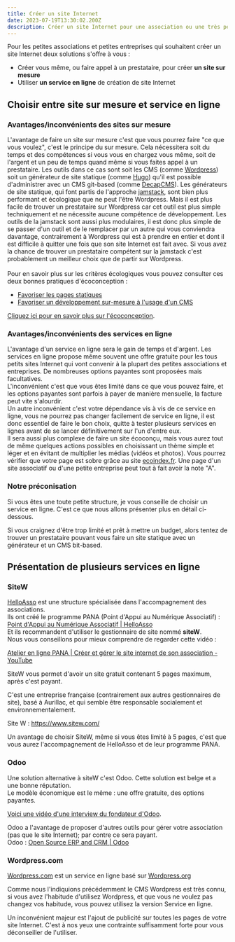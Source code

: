 ```yaml
---
title: Créer un site Internet
date: 2023-07-19T13:30:02.200Z
description: Créer un site Internet pour une association ou une très petite entreprise
---
```

Pour les petites associations et petites entreprises qui souhaitent créer un site Internet deux solutions s'offre à vous :

* Créer vous même, ou faire appel à un prestataire, pour créer **un site sur mesure**
* Utiliser **un service en ligne** de création de site Internet

## Choisir entre site sur mesure et service en ligne

### Avantages/inconvénients des sites sur mesure

L'avantage de faire un site sur mesure c'est que vous pourrez faire "ce que vous voulez", c'est le principe du sur mesure. Cela nécessitera soit du temps et des compétences si vous vous en chargez vous même, soit de l'argent et un peu de temps quand même si vous faites appel à un prestataire. Les outils dans ce cas sont soit les CMS (comme [Wordpress](https://fr.wordpress.org/)) soit un générateur de site statique (comme [Hugo](https://gohugo.io/)) qu'il est possible d'administrer avec un CMS git-based (comme [DecapCMS](https://decapcms.org/)). Les générateurs de site statique, qui font partis de l'approche [jamstack](https://jamstack.org/), sont bien plus performant et écologique que ne peut l'être Wordpress. Mais il est plus facile de trouver un prestataire sur Wordpress car cet outil est plus simple techniquement et ne nécessite aucune compétence de développement.  Les outils de la jamstack sont aussi plus modulaires, il est donc plus simple de se passer d'un outil et de le remplacer par un autre qui vous conviendra davantage, contrairement à Wordpress qui est à prendre en entier et dont il est difficile à quitter une fois que son site Internet est fait avec. Si vous avez la chance de trouver un prestataire compétent sur la jamstack c'est probablement un meilleur choix que de partir sur Wordpress.\
\
Pour en savoir plus sur les critères écologiques vous pouvez consulter ces deux bonnes pratiques d'écoconception :

* [Favoriser les pages statiques](<Favoriser les pages statiques>)
* [Favoriser un développement sur-mesure à l'usage d'un CMS](<Favoriser un développement sur-mesure à l'usage d'un CMS>)

[Cliquez ici pour en savoir plus sur l'écoconception](https://www.entraide-numerique-coueron.fr/page/ecoconception/).

### Avantages/inconvénients des services en ligne

L'avantage d'un service en ligne sera le gain de temps et d'argent. Les services en ligne propose même souvent une offre gratuite pour les tous petits sites Internet qui vont convenir à la plupart des petites associations et entreprises. De nombreuses options payantes sont proposées mais facultatives.\
L'inconvénient c'est que vous êtes limité dans ce que vous pouvez faire, et les options payantes sont parfois à payer de manière mensuelle, la facture peut vite s'alourdir.\
Un autre inconvénient c'est votre dépendance vis à vis de ce service en ligne, vous ne pourrez pas changer facilement de service en ligne, il est donc essentiel de faire le bon choix, quitte à tester plusieurs services en lignes avant de se lancer définitivement sur l'un d'entre eux.\
Il sera aussi plus complexe de faire un site écoconçu, mais vous aurez tout de même quelques actions possibles en choisissant un thème simple et léger et en évitant de multiplier les médias (vidéos et photos). Vous pourrez vérifier que votre page est sobre grâce au site [ecoindex.fr](https://www.ecoindex.fr/). Une page d'un site associatif ou d'une petite entreprise peut tout à fait avoir la note "A".

### Notre préconisation

Si vous êtes une toute petite structure, je vous conseille de choisir un service en ligne. C'est ce que nous allons présenter plus en détail ci-dessous.

Si vous craignez d'être trop limité et prêt à mettre un budget, alors tentez de trouver un prestataire pouvant vous faire un site statique avec un générateur et un CMS bit-based.

## Présentation de plusieurs services en ligne

### SiteW

[HelloAsso](https://www.helloasso.com/) est une structure spécialisée dans l'accompagnement des associations.\
Ils ont créé le programme PANA (Point d'Appui au Numérique Associatif) :\
[Point d'Appui au Numérique Associatif | HelloAsso](https://www.helloasso.com/associations/point-d-appui-au-numerique-associatif)\
Et ils recommandent d'utiliser le gestionnaire de site nommé **siteW**.\
Nous vous conseillons pour mieux comprendre de regarder cette vidéo :

[Atelier en ligne PANA | Créer et gérer le site internet de son association - YouTube](https://www.youtube.com/watch?v=dwijK8eZdo4&feature=youtu.be)

SiteW vous permet d'avoir un site gratuit contenant 5 pages maximum, après c'est payant.

C'est une entreprise française (contrairement aux autres gestionnaires de site),  basé à Aurillac, et qui semble être responsable socialement et environnementalement.

Site W : <https://www.sitew.com/>

Un avantage de choisir SiteW, même si vous êtes limité à 5 pages, c'est que vous aurez l'accompagnement de HelloAsso et de leur programme PANA.

### Odoo

Une solution alternative à siteW c'est Odoo. Cette solution est belge et a une bonne réputation.\
Le modèle économique est le même : une offre gratuite, des options payantes.

[Voici une vidéo d'une interview du fondateur d'Odoo](https://www.youtube.com/watch?v=J403Rt7i-R0).

Odoo a l'avantage de proposer d'autres outils pour gérer votre association (pas que le site Internet); par contre ce sera payant.\
Odoo : [Open Source ERP and CRM | Odoo](https://www.odoo.com/fr_FR)

### Wordpress.com

[Wordpress.com](https://wordpress.com/) est un service en ligne basé sur [Wordpress.org](https://wordpress.org/)

Comme nous l'indiquions précédemment le CMS Wordpress est très connu, si vous avez l'habitude d'utilisez Wordpress, et que vous ne voulez pas changez vos habitude, vous pouvez utilisez la version Service en ligne.

Un inconvénient majeur est l'ajout de publicité sur toutes les pages de votre site Internet. C'est à nos yeux une contrainte suffisamment forte pour vous déconseiller de l'utiliser.